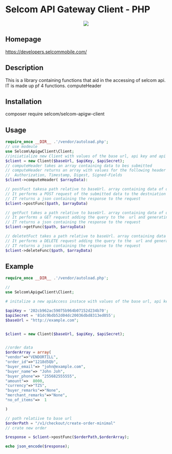 # Selcom API Gateway Client - PHP

<p align='center'>

<img src="https://img.shields.io/badge/php-%3D%3E7-blue">

</p >

## Homepage
https://developers.selcommobile.com/

## Description
This is a library containing functions that aid in the accessing of selcom api. IT is made up pf 4 functions.
computeHeader 

## Installation

composer require selcom/selcom-apigw-client
## Usage
```php
require_once __DIR__ .'/vendor/autoload.php';
// use modeule
use Selcom\ApigwClient\Client;
//iniiatialize new Client with values of the base url, api key and api secret
$client = new Client($baseUrl, $apiKey, $apiSecret);
// computeHeader takes an array containing data to bes submitted
// computeHeader returns an array with values for the following header fields: 
//  Authorization, Timestamp, Digest, Signed-Fields
$client->computeHeader( $arrayData):

// postFuct takesa path relative to baseUrl. array containing data of query  
// It performs a POST request of the submitted data to the destniation url generatingg the header internally
// IT returns a json containing the response to the request
$client->postFunc($path, $arrayData)

// getFuct takes a path relative to baseUrl. array containing data of query 
// It performs a GET request adding the query to the  url and generatingg the header internally
// IT returns a json containing the response to the request
$client->getFunc($path, $arrayData)

// deletetFuct takes a path relative to baseUrl. array containing data of query 
// It performs a DELETE request adding the query to the  url and generatingg the header internally
// IT returns a json containing the response to the request
$client->deleteFunc($path, $arrayData)
```

## Example

```php
require_once __DIR__ .'/vendor/autoload.php';

// 
use Selcom\ApigwClient\Client;

# initalize a new apiAccess instace with values of the base url, api key and api secret

$apiKey = '202cb962ac59075b964b07152d234b70';
$apiSecret = '81dc9bdb52d04dc20036dbd8313ed055';
$baseUrl = "http://example.com";


$client = new Client($baseUrl, $apiKey, $apiSecret);


//order data
$orderArray = array(
"vendor"=>"VENDORTILL",
"order_id"=>"1218d5Qb",
"buyer_email"=> "john@example.com",
"buyer_name"=> "John Joh",
"buyer_phone"=> "255682555555",
"amount"=>  8000,
"currency"=>"TZS",
"buyer_remarks"=>"None",
"merchant_remarks"=>"None",
"no_of_items"=>  1

)

// path relatiive to base url
$orderPath = "/v1/checkout/create-order-minimal"
// crate new order

$response = $client->postFunc($orderPath,$orderArray);

echo json_encode($response);

```
